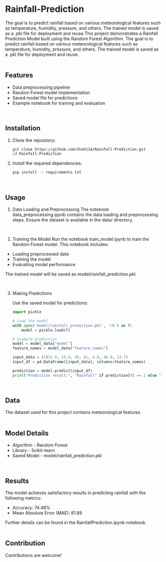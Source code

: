 # Rainfall-Prediction
The goal is to predict rainfall based on various meteorological features such as temperature, humidity, pressure, and others. The trained model is saved as a .pkl file for deployment and reuse.This project demonstrates a Rainfall Prediction Model built using the Random Forest Algorithm. The goal is to predict rainfall based on various meteorological features such as temperature, humidity, pressure, and others. The trained model is saved as a .pkl file for deployment and reuse. <br/>
<br/>

## Features
* Data preprocessing pipeline
* Random Forest model implementation
* Saved model file for predictions
* Example notebook for training and evaluation <br/>
<br/>

## Installation
1. Clone the repository:
   
   ```bash
   git clone https://github.com/Shah114/Rainfall-Prediction.git
   cd Rainfall-Prediction
   ```

2. Install the required dependencies:
   
   ```bash
   pip install -r requirements.txt
   ```

<br/>

## Usage
1. Data Loading and Preprocessing
The notebook data_preprocessing.ipynb contains the data loading and preprocessing steps. Ensure the dataset is available in the data/ directory.
<br/>

2. Training the Model
Run the notebook train_model.ipynb to train the Random Forest model. This notebook includes:

* Loading preprocessed data
* Training the model
* Evaluating model performance
  
The trained model will be saved as model/rainfall_prediction.pkl.

<br/>

3. Making Predictions <br/>

   Use the saved model for predictions:

   ```python
   import pickle
   
   # Load the model
   with open('model/rainfall_prediction.pkl', 'rb') as f:
       model = pickle.load(f)
   
   # Example prediction
   model = model_data["model"]
   feature_names = model_data["feature_names"]
   
   input_data = (1015.9, 19.9, 95, 81, 0.0, 40.0, 13.7)
   input_df = pd.DataFrame([input_data], columns=feature_names)
   
   prediction = model.predict(input_df)
   print("Prediction result:", "Rainfall" if prediction[0] == 1 else "No rainfall")
   ```

<br/>

## Data
The dataset used for this project contains meteorological features. <br/>
<br/>

## Model Details
* Algorithm - Random Forest
* Library - Scikit-learn
* Saved Model - model/rainfall_prediction.pkl <br/>
<br/>

## Results
The model achieves satisfactory results in predicting rainfall with the following metrics:

* Accuracy: 74.46%
* Mean Absolute Error (MAE): 81.89

Further details can be found in the RainfallPrediction.ipynb notebook. <br/>
<br/>

## Contribution
Contributions are welcome! 


